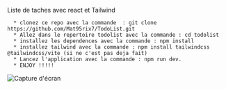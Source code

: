 Liste de taches avec react et Tailwind
```
  * clonez ce repo avec la commande  : git clone https://github.com/Mat95rix7/TodoList.git
  * Allez dans le repertoire todolist avec la commande : cd todolist
  * installez les dependences avec la commande : npm install
  * installez tailwind avec la commande : npm install tailwindcss @tailwindcss/vite (si ne c'est pas deja fait)
  * Lancez l'application avec la commande : npm run dev.
  * ENJOY !!!!!
```

![Capture d'écran](https://github.com/user-attachments/assets/896c22f3-19b6-4ed5-915b-adf84ae13dda)
